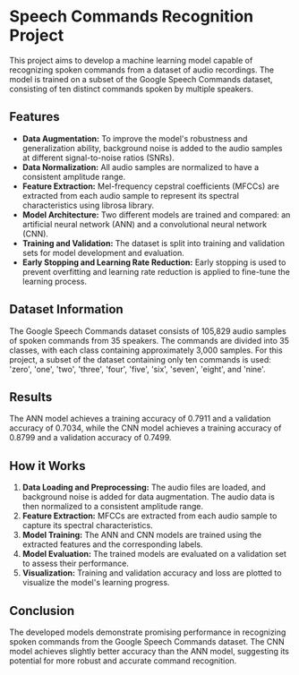 # Speech Commands Recognition Project

This project aims to develop a machine learning model capable of recognizing spoken commands from a dataset of audio recordings. The model is trained on a subset of the Google Speech Commands dataset, consisting of ten distinct commands spoken by multiple speakers.

## Features

* **Data Augmentation:** To improve the model's robustness and generalization ability, background noise is added to the audio samples at different signal-to-noise ratios (SNRs).
* **Data Normalization:** All audio samples are normalized to have a consistent amplitude range.
* **Feature Extraction:** Mel-frequency cepstral coefficients (MFCCs) are extracted from each audio sample to represent its spectral characteristics using librosa library.
* **Model Architecture:** Two different models are trained and compared: an artificial neural network (ANN) and a convolutional neural network (CNN).
* **Training and Validation:** The dataset is split into training and validation sets for model development and evaluation.
* **Early Stopping and Learning Rate Reduction:** Early stopping is used to prevent overfitting and learning rate reduction is applied to fine-tune the learning process.

## Dataset Information

The Google Speech Commands dataset consists of 105,829 audio samples of spoken commands from 35 speakers. The commands are divided into 35 classes, with each class containing approximately 3,000 samples. For this project, a subset of the dataset containing only ten commands is used: 'zero', 'one', 'two', 'three', 'four', 'five', 'six', 'seven', 'eight', and 'nine'.

## Results

The ANN model achieves a training accuracy of 0.7911 and a validation accuracy of 0.7034, while the CNN model achieves a training accuracy of 0.8799 and a validation accuracy of 0.7499.

## How it Works

1. **Data Loading and Preprocessing:** The audio files are loaded, and background noise is added for data augmentation. The audio data is then normalized to a consistent amplitude range.
2. **Feature Extraction:** MFCCs are extracted from each audio sample to capture its spectral characteristics.
3. **Model Training:** The ANN and CNN models are trained using the extracted features and the corresponding labels.
4. **Model Evaluation:** The trained models are evaluated on a validation set to assess their performance.
5. **Visualization:** Training and validation accuracy and loss are plotted to visualize the model's learning progress.

## Conclusion

The developed models demonstrate promising performance in recognizing spoken commands from the Google Speech Commands dataset. The CNN model achieves slightly better accuracy than the ANN model, suggesting its potential for more robust and accurate command recognition.
